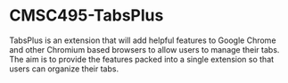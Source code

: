 # CMSC495-TabsPlus
TabsPlus is an extension that will add helpful features to Google Chrome and other Chromium based browsers to allow users to manage their tabs. The aim is to provide the features packed into a single extension so that users can organize their tabs.
